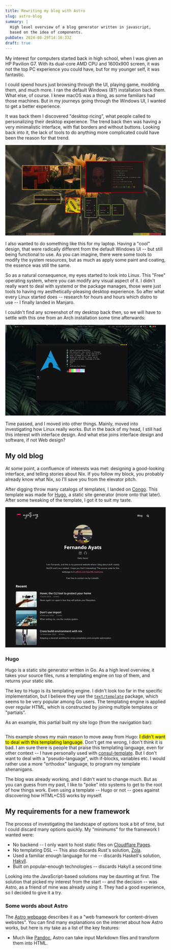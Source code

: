 ```yaml
---
title: Rewriting my blog with Astro
slug: astro-blog
summary: |
  High level overview of a blog generator written in javascript,
  based on the idea of components.
pubDate: 2024-08-29T14:16:33Z
draft: true
---
```


My interest for computers started back in high school, when I was given an HP
Pavilion G7. With its dual-core AMD CPU and 1600x900 screen, it was not the top
PC experience you could have, but for my younger self, it was fantastic.

I could spend hours just browsing through the UI, playing game, modding them,
and much more. I ran the default Windows (8?) installation back them. What else,
of course. I knew macOS was a thing, as some familiars had those machines. But
in my journeys going through the Windows UI, I wanted to get a better
experience.

It was back them I discovered "desktop ricing", what people called to
personalizing their desktop experience. The trend back then was having a very
minimalistic interface, with flat borders and without buttons. Looking back into
it, the lack of tools to do anything more complicated could have been the reason
for that trend.

![Windows 10 "rice"](./winrice.png)

I also wanted to do something like this for my laptop. Having a "cool" design,
that were radically different from the default Windows UI -- but still being
functional to use. As you can imagine, there were some tools to modify the
system resources, but as much as apply some paint and coating, the essence was
still the same.

So as a natural consequence, my eyes started to look into Linux. This "Free"
operating system, where you can modify any visual aspect of it. I didn't really
want to deal with systemd or the package manages, those were just tools to
having my aesthetically-pleasing desktop experience. So after what every Linux
started does -- research for hours and hours which distro to use -- I finally
landed in Manjaro.

I couldn't find any screenshot of my desktop back then, so we will have to
settle with this one from an Arch installation some time afterwards:

![2021 Arch screenshot](./20210617.png)

Time passed, and I moved into other things. Mainly, moved into investigating how
Linux really works. But in the back of my head, I still had this interest with
interface design. And what else joins interface design and software, if not Web
design?

## My old blog

At some point, a confluence of interests was met: designing a good-looking
interface, and telling stories about Nix. If you follow my block, you probably
already know what Nix, so I'll save you from the elevator pitch.

After digging throw many catalogs of templates, I landed on
[Congo](https://github.com/jpanther/congo). This template was made for
[Hugo](https://gohugo.io), a static site generator (more onto that later). After
some tweaking of the template, I got it to suit my taste.

![Old blog screenshot](./old.png)

### Hugo

Hugo is a static site generator written in Go. As a high level overview, it
takes your source files, runs a templating engine on top of them, and returns
your static site.

The key to Hugo is its templating engine. I didn't look too far in the specific
implementation, but I believe they use the
[`text/template`](https://pkg.go.dev/text/template) package, which seems to be
very popular among Go users. The templating engine is applied over regular HTML,
which is constructed by joining multiple templates or "partials".

As an example, this partial built my site logo (from the navigation bar):

```html file: "partial-logo.html"
```

This example shows my main reason to move away from Hugo: <mark>I didn't want to
deal with this templating language</mark>. Don't get me wrong, I don't think it
is bad. I am sure there is people that praise this templating language, even for
other context -- I have personally used with
[consul-template](https://github.com/hashicorp/consul-template). But I don't
want to deal with a "pseudo-language", with if-blocks, variables etc. I would
rather use a more "orthodox" language, to program my template shenanigans.

The blog was already working, and I didn't want to change much. But as you can
guess from my past, I like to "poke" into systems to get to the root of how
things work. Even using a template -- Hugo or not -- goes against discovering
how HTML+CSS works by myself.


## My requirements for a new framework

The process of investigating the landscape of options took a bit of time, but I
could discard many options quickly. My "minimums" for the framework I wanted
were:

- No backend -- I only want to host static files on [Cloudflare Pages](https://pages.cloudflare.com).
- No templating DSL -- This also discards Rust's solution, [Zola](https://www.getzola.org).
- Used a familiar enough language for me -- discards Haskell's solution, [Hakyll](https://jaspervdj.be/hakyll).
- Built on popular-enough technologies -- discards Hakyll a second time

Looking into the JavaScript-based solutions may be daunting at first. The
solution that picked my interest from the start -- and the decision -- was Astro,
as a friend of mine was already using it. They had a good experience, so I
decided to give it a try.

### Some words about Astro

The [Astro webpage](https://astro.build) describes it as a "web framework for
content-driven websites". You can find many explanations on the internet about
how Astro works, but here is my take as a list of the key features:

- Much like [Pandoc](https://pandoc.org), Astro can take input Markdown files
and transform them into HTML.
